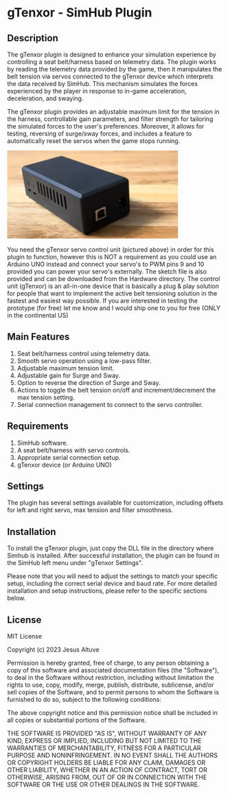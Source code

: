 # gTenxor - SimHub Plugin

## Description

The gTenxor plugin is designed to enhance your simulation experience by controlling a seat belt/harness based on telemetry data. The plugin works by reading the telemetry data provided by the game, then it manipulates the belt tension via servos connected to the gTenxor device which interprets the data received by SimHub. This mechanism simulates the forces experienced by the player in response to in-game acceleration, deceleration, and swaying. 

The gTenxor plugin provides an adjustable maximum limit for the tension in the harness, controllable gain parameters, and filter strength for tailoring the simulated forces to the user's preferences. Moreover, it allows for testing, reversing of surge/sway forces, and includes a feature to automatically reset the servos when the game stops running.

![gTenxor Device](./images/gTenxor.jpg)

You need the gTenxor servo control unit (pictured above) in order for this plugin to function, however this is NOT a requirement as you could use an Arduino UNO instead and connect your servo's to PWM pins 9 and 10 provided you can power your servo's externally. The sketch file is also provided and can be downloaded from the Hardware directory. The control unit (gTenxor) is an all-in-one device that is basically a plug & play solution for people that want to implement the active belt tensioning solution in the fastest and easiest way possible. If you are interested in testing the prototype (for free) let me know and I would ship one to you for free (ONLY in the continental US)

## Main Features

1. Seat belt/harness control using telemetry data.
2. Smooth servo operation using a low-pass filter.
3. Adjustable maximum tension limit.
4. Adjustable gain for Surge and Sway.
5. Option to reverse the direction of Surge and Sway.
6. Actions to toggle the belt tension on/off and increment/decrement the max tension setting.
7. Serial connection management to connect to the servo controller.

## Requirements

1. SimHub software.
2. A seat belt/harness with servo controls.
3. Appropriate serial connection setup.
4. gTenxor device (or Arduino UNO)

## Settings

The plugin has several settings available for customization, including offsets for left and right servo, max tension and filter smoothness. 

## Installation

To install the gTenxor plugin, just copy the DLL file in the directory where Simhub is installed. After successful installation, the plugin can be found in the SimHub left menu under "gTenxor Settings".

Please note that you will need to adjust the settings to match your specific setup, including the correct serial device and baud rate. For more detailed installation and setup instructions, please refer to the specific sections below.

## License
MIT License

Copyright (c) 2023 Jesus Altuve

Permission is hereby granted, free of charge, to any person obtaining a copy
of this software and associated documentation files (the "Software"), to deal
in the Software without restriction, including without limitation the rights
to use, copy, modify, merge, publish, distribute, sublicense, and/or sell
copies of the Software, and to permit persons to whom the Software is
furnished to do so, subject to the following conditions:

The above copyright notice and this permission notice shall be included in all
copies or substantial portions of the Software.

THE SOFTWARE IS PROVIDED "AS IS", WITHOUT WARRANTY OF ANY KIND, EXPRESS OR
IMPLIED, INCLUDING BUT NOT LIMITED TO THE WARRANTIES OF MERCHANTABILITY,
FITNESS FOR A PARTICULAR PURPOSE AND NONINFRINGEMENT. IN NO EVENT SHALL THE
AUTHORS OR COPYRIGHT HOLDERS BE LIABLE FOR ANY CLAIM, DAMAGES OR OTHER
LIABILITY, WHETHER IN AN ACTION OF CONTRACT, TORT OR OTHERWISE, ARISING FROM,
OUT OF OR IN CONNECTION WITH THE SOFTWARE OR THE USE OR OTHER DEALINGS IN THE
SOFTWARE.
